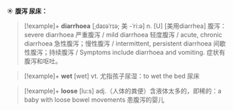☀ <span class="category">**腹泻 尿床：**</span>
>[!example]+ <span class="vocabulary">**diarrhoea**</span> [ˌdaɪəˈrɪə; 美 -ˈri:ə]
> <span class="definition">n. [U] [美用diarrhea] 腹泻：</span>severe diarrhoea 严重腹泻 / mild diarrhoea 轻度腹泻 / acute, chronic diarrhoea 急性腹泻；慢性腹泻 / intermittent, persistent diarrhoea 间歇性腹泻；持续腹泻 / Symptoms include diarrhoea and vomiting. 症状有腹泻和呕吐。

>[!example]+ <span class="vocabulary">**wet**</span> [wet] 
> <span class="definition">vt. 尤指孩子尿湿：</span>to wet the bed 尿床

>[!example]+ <span class="vocabulary">**loose**</span> [lu:s] 
> <span class="definition">adj.（人体的粪便）含液体太多的，即稀的：</span>a baby with loose bowel movements 患腹泻的婴儿

